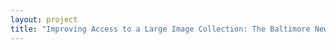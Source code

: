 ```yaml
--- 
layout: project 
title: "Improving Access to a Large Image Collection: The Baltimore News American Project" 
---
```



